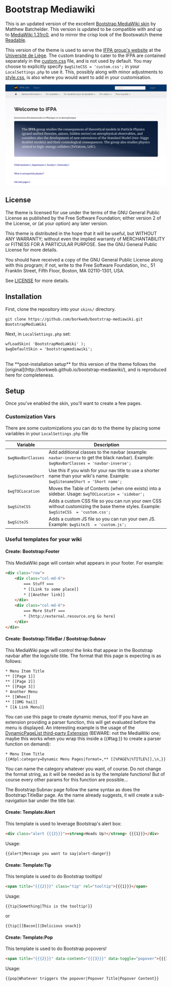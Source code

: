 # Bootstrap Mediawiki

This is an updated version of the excellent [Bootstrap MediaWiki skin](https://github.com/borkweb/bootstrap-mediawiki) by Matthew Batchelder. This version is updated to be compatible with and up to [MediaWiki 1.31rc0](https://www.mediawiki.org/wiki/Download), and to mirror the crisp look of the Bootswatch theme [Readable](https://bootswatch.com/3/readable/).

This version of the theme is used to serve the [IFPA group's website](http://www.theo.phys.ulg.ac.be/wiki/Welcome_to_IFPA) at the [Université de Liège](https://www.uliege.be/). The custom branding to cater to the IFPA are contained separately in the [custom.css](custom.css) file, and is not used by default. You may choose to explicitly specify `$wgSiteCSS = 'custom.css';` in your `LocalSettings.php` to use it. This, possibly along with minor adjustments to [style.css](style.css), is also where you would want to add in your customisation.

![Screenshot](screenshots/BootstrapMW-1280x800.png)

## License ##
The theme is licensed for use under the terms of the GNU General Public License as published by the Free Software Foundation; either version 2 of the License, or (at your option) any later version.

This theme is distributed in the hope that it will be useful, but WITHOUT ANY WARRANTY; without even the implied warranty of MERCHANTABILITY or FITNESS FOR A PARTICULAR PURPOSE. See the GNU General Public License for more details.

You should have received a copy of the GNU General Public License along with this program; if not, write to the Free Software Foundation, Inc., 51 Franklin Street, Fifth Floor, Boston, MA 02110-1301, USA.

See [LICENSE](LICENSE) for more details.

## Installation
First, clone the repository into your `skins/` directory.

```
git clone https://github.com/borkweb/bootstrap-mediawiki.git BootstrapMediaWiki
```

Next, in `LocalSettings.php` set:

```
wfLoadSkin( 'BootstrapMediaWiki' );
$wgDefaultSkin = 'bootstrapmediawiki';
```

<br />
The **post-installation setup** for this version of the theme follows the [original](http://borkweb.github.io/bootstrap-mediawiki/), and is reproduced here for completeness.

## Setup
Once you've enabled the skin, you'll want to create a few pages.

### Customization Vars

There are some customizations you can do to the theme by placing some variables in your `LocalSettings.php` file

Variable | Description
---------|------------
`$wgNavBarClasses` | Add additional classes to the navbar (example: `navbar-inverse` to get the black navbar). Example: `$wgNavBarClasses = 'navbar-inverse';`
`$wgSitenameShort` | Use this if you wish for your nav title to use a shorter name than your wiki's name. Example: `$wgSitenameShort = 'Short name';`
`$wgTOCLocation` | Moves the Table of Contents (when one exists) into a sidebar. Usage: `$wgTOCLocation = 'sidebar';`
`$wgSiteCSS` | Adds a custom CSS file so you can run your own CSS without customizing the base theme styles. Example: `$wgSiteCSS  = 'custom.css';`
`$wgSiteJS` | Adds a custom JS file so you can run your own JS. Example: `$wgSiteJS  = 'custom.js';`

### Useful templates for your wiki

#### Create: Bootstrap:Footer
This MediaWiki page will contain what appears in your footer.  For example:

```html
<div class="row">
	<div class="col-md-6">
		=== Stuff ===
		* [[Link to some place]]
		* [[Another link]]
	</div>
	<div class="col-md-6">
		=== More Stuff ===
		* [http://external.resource.org Go here]
	</div>
</div>
```


#### Create: Bootstrap:TitleBar / Bootstrap:Subnav
This MediaWiki page will control the links that appear in the Bootstrap navbar after the logo/site title.  The format that this page is expecting is as follows:

```
* Menu Item Title
** [[Page 1]]
** [[Page 2]]
** [[Page 3]]
* Another Menu
** [[Whee]]
** [[OMG hai]]
* [[A Link Menu]]
```

You can use this page to create dynamic menus, too! If you have an extension providing a parser function, this will get evaluated before the menu is displayed.
An interesting example is the usage of the [DynamicPageList third-party Extension](http://www.mediawiki.org/wiki/Extension:DynamicPageList_%28third-party%29) (BEWARE: not the MediaWiki one; maybe this works when you wrap this inside a {{#tag:}} to create a parser function on demand):

```
* Menu Item Title
{{#dpl:category=Dynamic Menu Pages|format=,** [[%PAGE%|%TITLE%]],\n,}}
```

You can name the category whatever you want, of course. Do not change the format string, as it will be needed as is by the template functions! But of course every other params for this function are possible...

The Bootstrap:Subnav page follow the same syntax as does the Bootstrap:TitleBar page. As the name already suggests, it will create a sub-navigation bar under the title bar.

#### Create: Template:Alert
This template is used to leverage Bootstrap's alert box:

```html
<div class="alert {{{2}}}"><strong>Heads Up!</strong> {{{1}}}</div>
```

Usage:
```
{{alert|Message you want to say|alert-danger}}
```

#### Create: Template:Tip
This template is used to do Bootstrap tooltips!

```html
<span title="{{{2}}}" class="tip" rel="tooltip">{{{1}}}</span>
```

Usage:

```
{{tip|Something|This is the tooltip!}}
```

or

```
{{tip|[[Bacon]]|Delicious snack}}
```

#### Create: Template:Pop
This template is used to do Bootstrap popovers!

```html
<span title="{{{2}}}" data-content="{{{3}}}" data-toggle="popover">{{{1}}}</span>
```

Usage:

```
{{pop|Whatever triggers the popover|Popover Title|Popover Content}}
```
